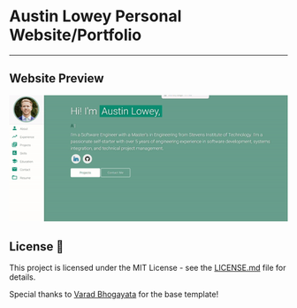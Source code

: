 # Austin Lowey Personal Website/Portfolio

---

## Website Preview
<p align="center"> 
  <kbd>
    <a href="https://austinlowey.github.io" target="_blank"><img src="examples/website_preview.gif">
  </a>
  </kbd>
</p>


## License 📄
This project is licensed under the MIT License - see the [LICENSE.md](./LICENSE) file for details.

Special thanks to [Varad Bhogayata](https://github.com/varadbhogayata/) for the base template!
